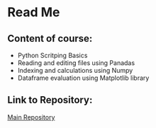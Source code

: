 # Read Me

## Content of course:
- Python Scritping Basics
- Reading and editing files using Panadas
- Indexing and calculations using Numpy
- Dataframe evaluation using Matplotlib library

## Link to Repository:
[Main Repository](https://github.com/sigvehaug/DSF-DCBP/tree/main)
